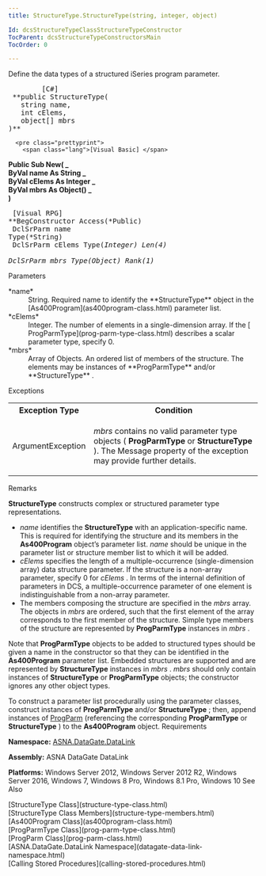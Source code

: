```yaml
---
title: StructureType.StructureType(string, integer, object)

Id: dcsStructureTypeClassStructureTypeConstructor
TocParent: dcsStructureTypeConstructorsMain
TocOrder: 0

---
```


Define the data types of a structured iSeries program parameter. 
<pre class="prettyprint">
        <span class="lang">[C#]</span>
 **public StructureType(<br />   string name,<br />   int cElems,<br />   object[] mbrs<br />)**  </pre>
      <pre class="prettyprint">
        <span class="lang">[Visual Basic] </span>
 **Public Sub New( _<br />   ByVal name As String _<br />   ByVal cElems As Integer _<br />   ByVal mbrs As Object() _<br />)**  </pre>
      <pre class="prettyprint">
        <span class="lang">[Visual RPG]</span>
 **BegConstructor Access(*Public)<br />   DclSrParm name Type(*String)<br />   DclSrParm cElems Type(*Integer) Len(4)<br />   DclSrParm mbrs Type(*Object) Rank(1)** 
      </pre>

Parameters

<dl>
        <dt>
 *name* 
        </dt>
        <dd>String.  Required name to identify the **StructureType**  
						object in the [As400Program](as400program-class.html) parameter 
						list. </dd>
        <dt>
 *cElems* 
        </dt>
        <dd>Integer.  The number of elements in a single-dimension array.  If the [
			ProgParmType](prog-parm-type-class.html) describes a scalar parameter type, specify 0. </dd>
        <dt>
 *mbrs* 
        </dt>
        <dd>Array of Objects.  An ordered list of members of the structure.  The 
			elements may be instances of **ProgParmType**  and/or **StructureType** .
									</dd>
</dl>

Exceptions

<table class="dtTABLE" id="table2" x-use-null-cells="x-use-null-cells" style="border-spacing: 0px;     x-cell-content-align: Top" cellspacing="0">
          <colgroup span="1">
            <col span="1" style="FONT-WEIGHT: bold;WIDTH: 20%" />
            <col span="1" style="WIDTH: 70%" />
          </colgroup>
          <tr>
            <th colspan="1" rowspan="1">
							Exception Type
						</th>
            <th colspan="1" rowspan="1">
							Condition
						</th>
          </tr>
          <tr>
            <td colspan="1" rowspan="1">

ArgumentException
</td>
            <td colspan="1" rowspan="1">

*mbrs* contains no valid parameter type objects ( **ProgParmType** or **StructureType** ). The Message property of the exception may provide further details.
</td>
          </tr>
</table>

Remarks

**StructureType** constructs complex or structured parameter type representations. 

- *name* identifies the **StructureType** with an application-specific name. This is required for identifying the structure and its members in the **As400Program** object’s parameter list. *name* should be unique in the parameter list or structure member list to which it will be added.
- *cElems* specifies the length of a multiple-occurrence (single-dimension array) data structure parameter. If the structure is a non-array parameter, specify 0 for *cElems* . In terms of the internal definition of parameters in DCS, a multiple-occurrence parameter of one element is indistinguishable from a non-array parameter.
- The members composing the structure are specified in the *mbrs* array. The objects in *mbrs* are ordered, such that the first element of the array corresponds to the first member of the structure. Simple type members of the structure are represented by **ProgParmType** instances in *mbrs* .

Note that **ProgParmType** objects to be added to structured types should be given a name in the constructor so that they can be identified in the **As400Program** parameter list. Embedded structures are supported and are represented by **StructureType** instances in *mbrs* . *mbrs* should only contain instances of **StructureType** or **ProgParmType** objects; the constructor ignores any other object types.

To construct a parameter list procedurally using the parameter classes, construct instances of **ProgParmType** and/or **StructureType** ; then, append instances of [ProgParm](prog-parm-class.html) (referencing the corresponding **ProgParmType** or **StructureType** ) to the **As400Program** object.
Requirements

**Namespace:** [ASNA.DataGate.DataLink](datagate-data-link-namespace.html) 

**Assembly:** ASNA DataGate DataLink

**Platforms:** Windows Server 2012, Windows Server 2012 R2, Windows Server 2016, Windows 7, Windows 8 Pro, Windows 8.1 Pro, Windows 10
See Also

<dl />
      [StructureType Class](structure-type-class.html)
      <br />
      [StructureType Class Members](structure-type-members.html)
      <br />
      [As400Program Class](as400program-class.html)
      <br />
      [ProgParmType Class](prog-parm-type-class.html)
      <br />
      [ProgParm Class](prog-parm-class.html)
      <br />
      [ASNA.DataGate.DataLink Namespace](datagate-data-link-namespace.html)
      <br />
      [Calling Stored Procedures](calling-stored-procedures.html)

